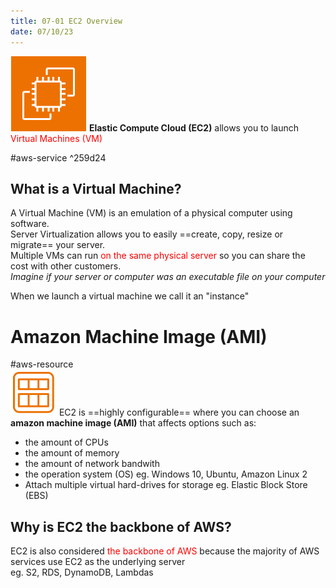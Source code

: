 ```yaml
---
title: 07-01 EC2 Overview
date: 07/10/23
---
```


![35](images/icons/EC2_Icon.png) **Elastic Compute Cloud (EC2)** allows you to launch <span style="color:#ff0000">Virtual Machines (VM)</span>
  
\#aws-service  ^259d24

## What is a Virtual Machine?

A Virtual Machine (VM) is an emulation of a physical computer using software.  
Server Virtualization allows you to easily ==create, copy, resize or migrate== your server.  
Multiple VMs can run <span style="color:#ff0000">on the same physical server</span> so you can share the cost with other customers.  
*Imagine if your server or computer was an executable file on your computer*

When we launch a virtual machine we call it an "instance"

# Amazon Machine Image (AMI)

\#aws-resource   
![35](images/icons/AMI_Icon.png) EC2 is ==highly configurable== where you can choose an **amazon machine image (AMI)** that affects options such as:

* the amount of CPUs
* the amount of memory
* the amount of network bandwith
* the operation system (OS) eg. Windows 10, Ubuntu, Amazon Linux 2
* Attach multiple virtual hard-drives for storage eg. Elastic Block Store (EBS)

## Why is EC2 the backbone of AWS?

EC2 is also considered <span style="color:#ff0000">the backbone of AWS</span> because the majority of AWS services use EC2 as the underlying server  
eg. S2, RDS, DynamoDB, Lambdas
